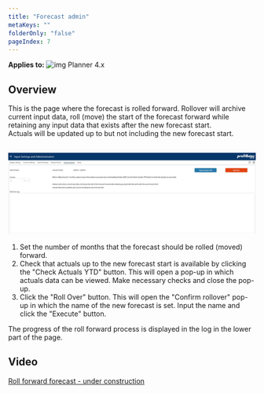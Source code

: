 ```yaml
---
title: "Forecast admin"
metaKeys: ""
folderOnly: "false"
pageIndex: 7
---
```


**Applies to:** ![img](https://profitbasedocs.blob.core.windows.net/icons/yes-icon.png) Planner 4.x

## Overview
This is the page where the forecast is rolled forward. Rollover will archive current input data, roll (move) the start of the forecast forward while retaining any input data that exists after the new forecast start.<br/>
Actuals will be updated up to but not including the new forecast start.<br/>
<br/>

![](img/rollover.JPG)

1. Set the number of months that the forecast should be rolled (moved) forward. 
2. Check that actuals up to the new forecast start is available by clicking the "Check Actuals YTD" button. This will open a pop-up in which actuals data can be viewed. Make necessary checks and close the pop-up.<br/>
3. Click the "Roll Over" button. This will open the "Confirm rollover" pop-up in which the name of the new forecast is set. Input the name and click the "Execute" button.<br/>

The progress of the roll forward process is displayed in the log in the lower part of the page.

## Video
[Roll forward forecast - under construction](#)

<br/>
